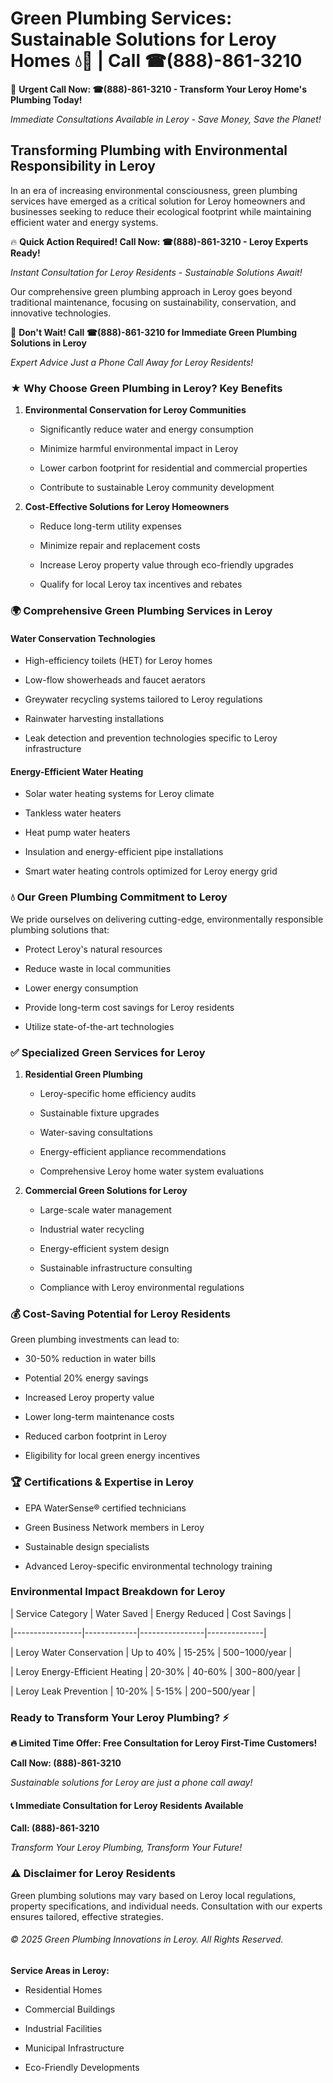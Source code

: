 # Green Plumbing Services: Sustainable Solutions for Leroy Homes 💧🌿 | Call ☎(888)-861-3210

🚨 **Urgent Call Now: ☎(888)-861-3210 - Transform Your Leroy Home's Plumbing Today!**
*Immediate Consultations Available in Leroy - Save Money, Save the Planet!*

## Transforming Plumbing with Environmental Responsibility in Leroy

In an era of increasing environmental consciousness, green plumbing services have emerged as a critical solution for Leroy homeowners and businesses seeking to reduce their ecological footprint while maintaining efficient water and energy systems. 

🔥 **Quick Action Required! Call Now: ☎(888)-861-3210 - Leroy Experts Ready!**
*Instant Consultation for Leroy Residents - Sustainable Solutions Await!*

Our comprehensive green plumbing approach in Leroy goes beyond traditional maintenance, focusing on sustainability, conservation, and innovative technologies.

🚨 **Don't Wait! Call ☎(888)-861-3210 for Immediate Green Plumbing Solutions in Leroy**
*Expert Advice Just a Phone Call Away for Leroy Residents!*

### ★ Why Choose Green Plumbing in Leroy? Key Benefits

1. **Environmental Conservation for Leroy Communities** 
   - Significantly reduce water and energy consumption
   - Minimize harmful environmental impact in Leroy
   - Lower carbon footprint for residential and commercial properties
   - Contribute to sustainable Leroy community development

2. **Cost-Effective Solutions for Leroy Homeowners** 
   - Reduce long-term utility expenses
   - Minimize repair and replacement costs
   - Increase Leroy property value through eco-friendly upgrades
   - Qualify for local Leroy tax incentives and rebates

### 🌍 Comprehensive Green Plumbing Services in Leroy

#### Water Conservation Technologies
- High-efficiency toilets (HET) for Leroy homes
- Low-flow showerheads and faucet aerators
- Greywater recycling systems tailored to Leroy regulations
- Rainwater harvesting installations
- Leak detection and prevention technologies specific to Leroy infrastructure

#### Energy-Efficient Water Heating
- Solar water heating systems for Leroy climate
- Tankless water heaters
- Heat pump water heaters
- Insulation and energy-efficient pipe installations
- Smart water heating controls optimized for Leroy energy grid

### 💧 Our Green Plumbing Commitment to Leroy

We pride ourselves on delivering cutting-edge, environmentally responsible plumbing solutions that:
- Protect Leroy's natural resources
- Reduce waste in local communities
- Lower energy consumption
- Provide long-term cost savings for Leroy residents
- Utilize state-of-the-art technologies

### ✅ Specialized Green Services for Leroy

1. **Residential Green Plumbing**
   - Leroy-specific home efficiency audits
   - Sustainable fixture upgrades
   - Water-saving consultations
   - Energy-efficient appliance recommendations
   - Comprehensive Leroy home water system evaluations

2. **Commercial Green Solutions for Leroy**
   - Large-scale water management
   - Industrial water recycling
   - Energy-efficient system design
   - Sustainable infrastructure consulting
   - Compliance with Leroy environmental regulations

### 💰 Cost-Saving Potential for Leroy Residents

Green plumbing investments can lead to:
- 30-50% reduction in water bills
- Potential 20% energy savings
- Increased Leroy property value
- Lower long-term maintenance costs
- Reduced carbon footprint in Leroy
- Eligibility for local green energy incentives

### 🏆 Certifications & Expertise in Leroy

- EPA WaterSense® certified technicians
- Green Business Network members in Leroy
- Sustainable design specialists
- Advanced Leroy-specific environmental technology training

### Environmental Impact Breakdown for Leroy

| Service Category | Water Saved | Energy Reduced | Cost Savings |
|-----------------|-------------|----------------|--------------|
| Leroy Water Conservation | Up to 40% | 15-25% | $500-$1000/year |
| Leroy Energy-Efficient Heating | 20-30% | 40-60% | $300-$800/year |
| Leroy Leak Prevention | 10-20% | 5-15% | $200-$500/year |

### Ready to Transform Your Leroy Plumbing? ⚡

**🔥 Limited Time Offer: Free Consultation for Leroy First-Time Customers!**

**Call Now: (888)-861-3210**
*Sustainable solutions for Leroy are just a phone call away!*

#### 📞 Immediate Consultation for Leroy Residents Available

**Call: (888)-861-3210**
*Transform Your Leroy Plumbing, Transform Your Future!*

### ⚠️ Disclaimer for Leroy Residents

Green plumbing solutions may vary based on Leroy local regulations, property specifications, and individual needs. Consultation with our experts ensures tailored, effective strategies.

###### © 2025 Green Plumbing Innovations in Leroy. All Rights Reserved.

**Service Areas in Leroy:** 
- Residential Homes
- Commercial Buildings
- Industrial Facilities
- Municipal Infrastructure
- Eco-Friendly Developments